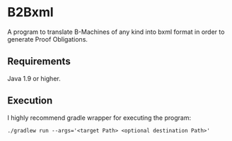 # B2Bxml
A program to translate B-Machines of any kind into bxml format in order to generate Proof Obligations.

## Requirements
Java 1.9 or higher.

## Execution 
I highly recommend gradle wrapper for executing the program:

`./gradlew run --args='<target Path> <optional destination Path>'`
